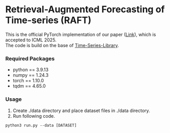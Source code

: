# Retrieval-Augmented Forecasting of Time-series (RAFT)
This is the official PyTorch implementation of our paper ([Link](https://arxiv.org/abs/2505.04163)), which is accepted to ICML 2025. \
The code is build on the base of [Time-Series-Library](https://github.com/thuml/Time-Series-Library).


### Required Packages
* python == 3.9.13
* numpy == 1.24.3
* torch == 1.10.0
* tqdm == 4.65.0

### Usage
1. Create ./data directory and place dataset files in ./data directory.
2. Run following code.
```
python3 run.py --data [DATASET]
```
